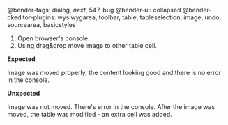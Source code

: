 @bender-tags: dialog, _next_, 547, bug
@bender-ui: collapsed
@bender-ckeditor-plugins: wysiwygarea, toolbar, table, tableselection, image, undo, sourcearea, basicstyles


1. Open browser's console.
3. Using drag&drop move image to other table cell.

**Expected**

Image was moved properly, the content looking good and there is no error in the console.

**Unxpected**

Image was not moved.
There's error in the console.
After the image was moved, the table was modified - an extra cell was added.
